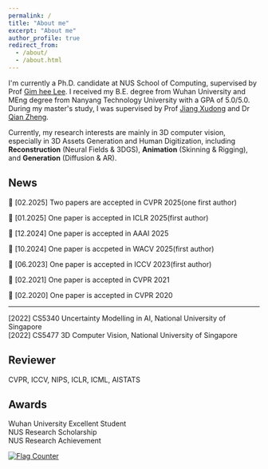 ```yaml
---
permalink: /
title: "About me"
excerpt: "About me"
author_profile: true
redirect_from: 
  - /about/
  - /about.html
---
```


I'm currently a Ph.D. candidate at NUS School of Computing, supervised by Prof [Gim hee Lee](https://www.comp.nus.edu.sg/~leegh/). 
I received my B.E. degree from Wuhan University and MEng degree from Nanyang Technology University with a GPA of 5.0/5.0. During my master's study, I was supervised by Prof [Jiang Xudong](https://personal.ntu.edu.sg/exdjiang/) and Dr [Qian Zheng](https://person.zju.edu.cn/zq).


Currently, my research interests are mainly in 3D computer vision, especially in 3D Assets Generation and
 Human Digitization, including **Reconstruction** (Neural Fields & 3DGS), **Animation** (Skinning & Rigging), and **Generation** (Diffusion & AR).

News
------

🎉 [02.2025] Two papers are
 accepted in CVPR 2025(one first author)

🎉 [01.2025] One paper is
 accepted in ICLR 2025(first author)

🎉 [12.2024] One paper is
 accepted in AAAI 2025

🎉 [10.2024] One paper is accpeted in WACV 2025(first author)

🎉 [06.2023] One paper is accepted in ICCV 2023(first author)


🎉 [02.2021] One paper is accepted in CVPR 2021


🎉 [02.2020] One paper is accepted in CVPR 2020

------
[2022] CS5340 Uncertainty Modelling in AI, National University of Singapore \
[2022] CS5477 3D Computer Vision, National University of Singapore

Reviewer
------
CVPR, ICCV, NIPS, ICLR, ICML, AISTATS 

Awards
------
Wuhan University Excellent Student\
NUS Research Scholarship\
NUS Research Achievement

<a href="https://info.flagcounter.com/HQ0J"><img src="https://s11.flagcounter.com/count2/HQ0J/bg_FFFFFF/txt_000000/border_CCCCCC/columns_5/maxflags_12/viewers_0/labels_0/pageviews_0/flags_0/percent_0/" alt="Flag Counter" border="0"></a>
